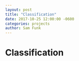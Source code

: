 ```yaml
---
layout: post
title: "Classification"
date: 2017-10-25 12:00:00 -0600
categories: projects
author: Sam Funk
---
```


# Classification
